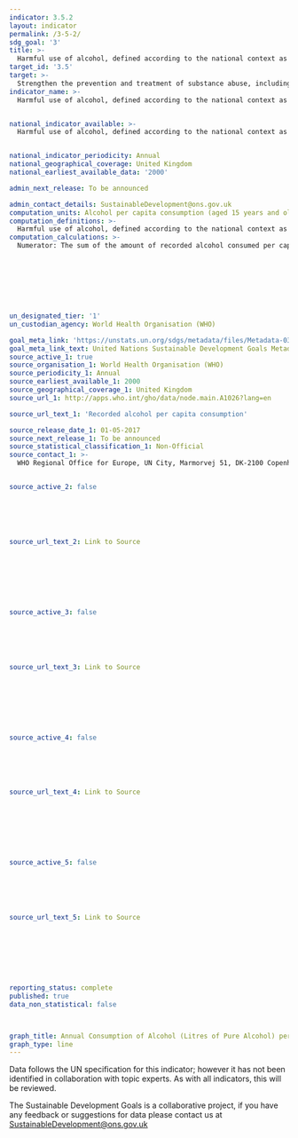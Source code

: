 ```yaml
---
indicator: 3.5.2
layout: indicator
permalink: /3-5-2/
sdg_goal: '3'
title: >-
  Harmful use of alcohol, defined according to the national context as alcohol per capita consumption (aged 15 years and older) within a calendar year in litres of pure alcohol
target_id: '3.5'
target: >-
  Strengthen the prevention and treatment of substance abuse, including narcotic drug abuse and harmful use of alcohol
indicator_name: >-
  Harmful use of alcohol, defined according to the national context as alcohol per capita consumption (aged 15 years and older) within a calendar year in litres of pure alcohol


national_indicator_available: >-
  Harmful use of alcohol, defined according to the national context as alcohol per capita consumption (aged 15 years and older) within a calendar year in litres of pure alcohol


national_indicator_periodicity: Annual
national_geographical_coverage: United Kingdom
national_earliest_available_data: '2000'

admin_next_release: To be announced

admin_contact_details: SustainableDevelopment@ons.gov.uk
computation_units: Alcohol per capita consumption (aged 15 years and older) within a calendar year in litres of pure alcohol
computation_definitions: >-
  Harmful use of alcohol, defined according to the national context as alcohol per capita consumption (aged 15 years and older) within a calendar year in litres of pure alcohol. Total alcohol per capita consumption (APC) is defined as the total (sum of recorded APC three-year average and unrecorded APC) amount of alcohol consumed per adult (15+ years) over a calendar year, in litres of pure alcohol. Recorded alcohol consumption refers to official statistics at country level (production, import, export, and sales or taxation data), while the unrecorded alcohol consumption refers to alcohol which is not taxed and is outside the usual system of governmental control, such as home or informally produced alcohol (legal or illegal), smuggled alcohol, surrogate alcohol (which is alcohol not intended for human consumption), or alcohol obtained through cross-border shopping (which is recorded in a different jurisdiction). In circumstances in which the number of tourists per year is at least the number of inhabitants, the tourist consumption is also taken into account and is deducted from the country's recorded APC. The data on the number of tourists is from UN Tourist Statistics.
computation_calculations: >-
  Numerator: The sum of the amount of recorded alcohol consumed per capita (15+ years), average during three calendar years, in litres of pure alcohol, and the amount of unrecorded alcohol per capita consumption (15+ years), during a calendar year, in litres of pure alcohol. Denominator: Midyear resident population (15+ years) for the same calendar year, UN World Population Prospects, medium variant.








un_designated_tier: '1'
un_custodian_agency: World Health Organisation (WHO)

goal_meta_link: 'https://unstats.un.org/sdgs/metadata/files/Metadata-03-05-02.pdf'
goal_meta_link_text: United Nations Sustainable Development Goals Metadata (PDF 214 KB)
source_active_1: true
source_organisation_1: World Health Organisation (WHO)
source_periodicity_1: Annual
source_earliest_available_1: 2000
source_geographical_coverage_1: United Kingdom
source_url_1: http://apps.who.int/gho/data/node.main.A1026?lang=en

source_url_text_1: 'Recorded alcohol per capita consumption'

source_release_date_1: 01-05-2017
source_next_release_1: To be announced
source_statistical_classification_1: Non-Official
source_contact_1: >-
  WHO Regional Office for Europe, UN City, Marmorvej 51, DK-2100 Copenhagen Ø, Denmark, Tel. +45 45 33 70 00, Fax +45 45 33 70 01


source_active_2: false






source_url_text_2: Link to Source








source_active_3: false






source_url_text_3: Link to Source








source_active_4: false






source_url_text_4: Link to Source








source_active_5: false






source_url_text_5: Link to Source








reporting_status: complete
published: true
data_non_statistical: false



graph_title: Annual Consumption of Alcohol (Litres of Pure Alcohol) per Capita
graph_type: line
---
```

Data follows the UN specification for this indicator; however it has not been identified in collaboration with topic experts. As with all indicators, this will be reviewed.
  
The Sustainable Development Goals is a collaborative project, if you have any feedback or suggestions for data please contact us at <SustainableDevelopment@ons.gov.uk>


